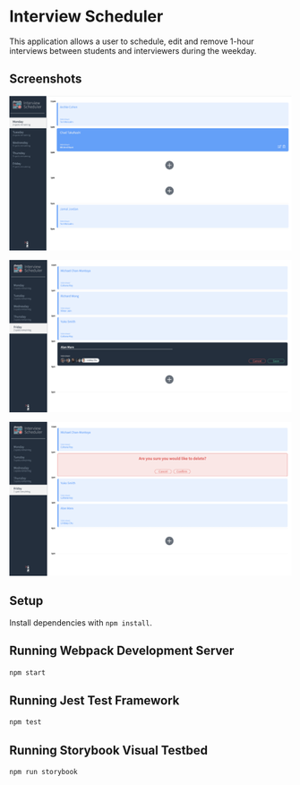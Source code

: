 # Interview Scheduler

This application allows a user to schedule, edit and remove 1-hour interviews between students and interviewers during the weekday. 

## Screenshots

![The Application Layout](https://github.com/Alan-Marx/scheduler/blob/master/docs/Application-Overview.png?raw=true)

![Creating a New Interview](https://github.com/Alan-Marx/scheduler/blob/master/docs/Creating-Interview.png?raw=true)

![Deleting an Existing Interview](https://github.com/Alan-Marx/scheduler/blob/master/docs/Deleting-Interview.png?raw=true)

## Setup

Install dependencies with `npm install`.

## Running Webpack Development Server

```sh
npm start
```

## Running Jest Test Framework

```sh
npm test
```

## Running Storybook Visual Testbed

```sh
npm run storybook
```
